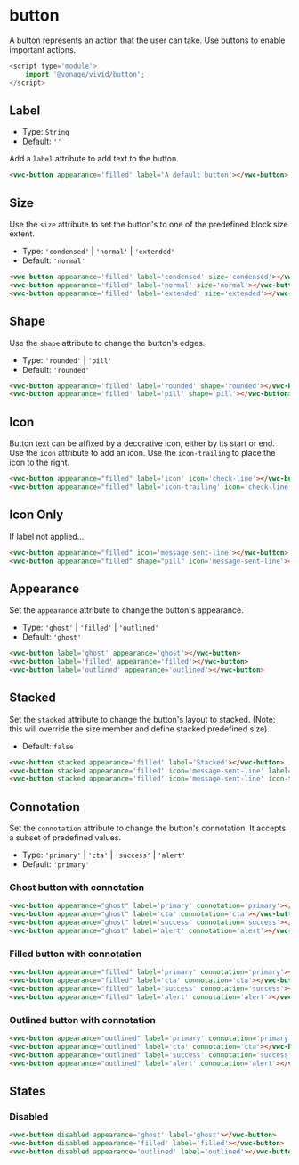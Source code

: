 # button

A button represents an action that the user can take. Use buttons to enable important actions.

```js
<script type='module'>
    import '@vonage/vivid/button';
</script>
```

## Label

- Type: `String`
- Default: `''`

Add a `label` attribute to add text to the button.

```html preview
<vwc-button appearance='filled' label='A default button'></vwc-button>
```

## Size

Use the `size` attribute to set the button's to one of the predefined block size extent.

- Type: `'condensed'` | `'normal'` | `'extended'`
- Default: `'normal'`

```html preview
<vwc-button appearance='filled' label='condensed' size='condensed'></vwc-button>
<vwc-button appearance='filled' label='normal' size='normal'></vwc-button>
<vwc-button appearance='filled' label='extended' size='extended'></vwc-button>
```

## Shape

Use the `shape` attribute to change the button's edges.

- Type: `'rounded'` | `'pill'`
- Default: `'rounded'`

```html preview
<vwc-button appearance='filled' label='rounded' shape='rounded'></vwc-button>
<vwc-button appearance='filled' label='pill' shape='pill'></vwc-button>
```

## Icon

Button text can be affixed by a decorative icon, either by its start or end. 
Use the `icon` attribute to add an icon. Use the `icon-trailing` to place the icon to the right.

```html preview
<vwc-button appearance="filled" label='icon' icon='check-line'></vwc-button>
<vwc-button appearance="filled" label='icon-trailing' icon='check-line' icon-trailing></vwc-button>
```

## Icon Only

If label not applied...

```html preview
<vwc-button appearance="filled" icon='message-sent-line'></vwc-button>
<vwc-button appearance="filled" shape="pill" icon='message-sent-line'></vwc-button>
```

## Appearance

Set the `appearance` attribute to change the button's appearance.

- Type: `'ghost'` | `'filled'` | `'outlined'`
- Default: `'ghost'`

```html preview
<vwc-button label='ghost' appearance='ghost'></vwc-button>
<vwc-button label='filled' appearance='filled'></vwc-button>
<vwc-button label='outlined' appearance='outlined'></vwc-button>
```

## Stacked

Set the `stacked` attribute to change the button's layout to stacked.
(Note: this will override the size member and define stacked predefined size).

- Default: `false`

```html preview
<vwc-button stacked appearance='filled' label='Stacked'></vwc-button>
<vwc-button stacked appearance='filled' icon='message-sent-line' label='With Icon'></vwc-button>
<vwc-button stacked appearance='filled' icon='message-sent-line' icon-trailing label='Icon Trailing'></vwc-button>
```

## Connotation

Set the `connotation` attribute to change the button's connotation.
It accepts a subset of predefined values.

- Type: `'primary'` | `'cta'` | `'success'` | `'alert'`
- Default: `'primary'`

### Ghost button with connotation

```html preview
<vwc-button appearance="ghost" label='primary' connotation='primary'></vwc-button>
<vwc-button appearance="ghost" label='cta' connotation='cta'></vwc-button>
<vwc-button appearance="ghost" label='success' connotation='success'></vwc-button>
<vwc-button appearance="ghost" label='alert' connotation='alert'></vwc-button>
```

### Filled button with connotation

```html preview
<vwc-button appearance="filled" label='primary' connotation='primary'></vwc-button>
<vwc-button appearance="filled" label='cta' connotation='cta'></vwc-button>
<vwc-button appearance="filled" label='success' connotation='success'></vwc-button>
<vwc-button appearance="filled" label='alert' connotation='alert'></vwc-button>
```

### Outlined button with connotation

```html preview
<vwc-button appearance="outlined" label='primary' connotation='primary'></vwc-button>
<vwc-button appearance="outlined" label='cta' connotation='cta'></vwc-button>
<vwc-button appearance="outlined" label='success' connotation='success'></vwc-button>
<vwc-button appearance="outlined" label='alert' connotation='alert'></vwc-button>
```

## States
### Disabled
```html preview
<vwc-button disabled appearance='ghost' label='ghost'></vwc-button>
<vwc-button disabled appearance='filled' label='filled'></vwc-button>
<vwc-button disabled appearance='outlined' label='outlined'></vwc-button>
```
